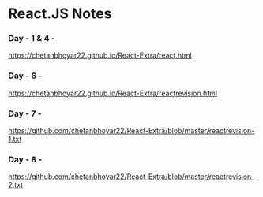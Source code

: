 # React.JS Notes
### Day - 1 & 4 - 
https://chetanbhoyar22.github.io/React-Extra/react.html

### Day - 6 - 
https://chetanbhoyar22.github.io/React-Extra/reactrevision.html

### Day - 7 - 
https://github.com/chetanbhoyar22/React-Extra/blob/master/reactrevision-1.txt

### Day - 8 - 
https://github.com/chetanbhoyar22/React-Extra/blob/master/reactrevision-2.txt
